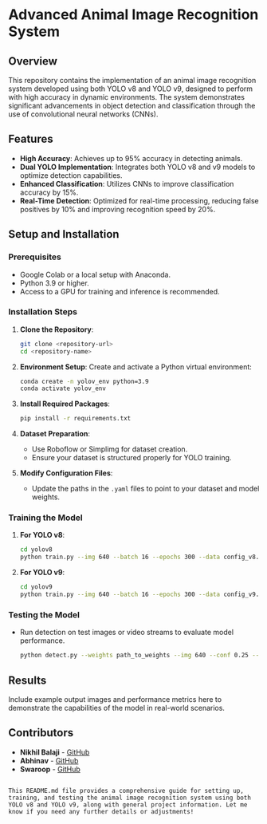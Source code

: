 


# Advanced Animal Image Recognition System

## Overview
This repository contains the implementation of an animal image recognition system developed using both YOLO v8 and YOLO v9, designed to perform with high accuracy in dynamic environments. The system demonstrates significant advancements in object detection and classification through the use of convolutional neural networks (CNNs).

## Features
- **High Accuracy**: Achieves up to 95% accuracy in detecting animals.
- **Dual YOLO Implementation**: Integrates both YOLO v8 and v9 models to optimize detection capabilities.
- **Enhanced Classification**: Utilizes CNNs to improve classification accuracy by 15%.
- **Real-Time Detection**: Optimized for real-time processing, reducing false positives by 10% and improving recognition speed by 20%.

## Setup and Installation

### Prerequisites
- Google Colab or a local setup with Anaconda.
- Python 3.9 or higher.
- Access to a GPU for training and inference is recommended.

### Installation Steps
1. **Clone the Repository**:
   ```bash
   git clone <repository-url>
   cd <repository-name>
   ```

2. **Environment Setup**:
   Create and activate a Python virtual environment:
   ```bash
   conda create -n yolov_env python=3.9
   conda activate yolov_env
   ```

3. **Install Required Packages**:
   ```bash
   pip install -r requirements.txt
   ```

4. **Dataset Preparation**:
   - Use Roboflow or Simplimg for dataset creation.
   - Ensure your dataset is structured properly for YOLO training.

5. **Modify Configuration Files**:
   - Update the paths in the `.yaml` files to point to your dataset and model weights.

### Training the Model
1. **For YOLO v8**:
   ```bash
   cd yolov8
   python train.py --img 640 --batch 16 --epochs 300 --data config_v8.yaml --weights yolov8m.pt
   ```

2. **For YOLO v9**:
   ```bash
   cd yolov9
   python train.py --img 640 --batch 16 --epochs 300 --data config_v9.yaml --weights yolov9m.pt
   ```

### Testing the Model
- Run detection on test images or video streams to evaluate model performance.
  ```bash
  python detect.py --weights path_to_weights --img 640 --conf 0.25 --source test_images/
  ```

## Results
Include example output images and performance metrics here to demonstrate the capabilities of the model in real-world scenarios.


## Contributors
- **Nikhil Balaji** - [GitHub](https://github.com/BBALU1660)
- **Abhinav** - [GitHub](https://github.com/AAbhinav-Chowdary)
- **Swaroop** - [GitHub](https://github.com/swaroopv4)


```

This README.md file provides a comprehensive guide for setting up, training, and testing the animal image recognition system using both YOLO v8 and YOLO v9, along with general project information. Let me know if you need any further details or adjustments!
